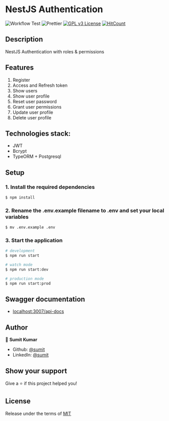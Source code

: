 # NestJS Authentication

![Workflow Test](https://github.com/anilahir/nestjs-authentication-and-authorization/actions/workflows/ci.yml/badge.svg)
![Prettier](https://img.shields.io/badge/Code%20style-prettier-informational?logo=prettier&logoColor=white)
[![GPL v3 License](https://img.shields.io/badge/License-GPLv3-green.svg)](./LICENSE)
[![HitCount](https://hits.dwyl.com/anilahir/nestjs-authentication-and-authorization.svg)](https://hits.dwyl.com/anilahir/nestjs-authentication-and-authorization)

## Description

NestJS Authentication with roles & permissions

## Features

1. Register
2. Access and Refresh token
3. Show users
4. Show user profile
5. Reset user password
6. Grant user permissions
7. Update user profile
8. Delete user profile

## Technologies stack:

- JWT
- Bcrypt
- TypeORM + Postgresql

## Setup

### 1. Install the required dependencies

```bash
$ npm install
```

### 2. Rename the .env.example filename to .env and set your local variables

```bash
$ mv .env.example .env
```

### 3. Start the application

```bash
# development
$ npm run start

# watch mode
$ npm run start:dev

# production mode
$ npm run start:prod
```

## Swagger documentation

- [localhost:3007/api-docs](http://localhost:3007/api-docs)

## Author

👤 **Sumit Kumar**

- Github: [@sumit](https://github.com/sumit-kumar100)
- LinkedIn: [@sumit](https://www.linkedin.com/in/sumit-kumar100)

## Show your support

Give a ⭐️ if this project helped you!

## License

Release under the terms of [MIT](./LICENSE)
